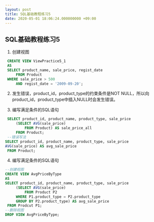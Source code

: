 ```yaml
---
layout: post
title: SQL基础教程练习5
date: 2020-05-01 18:06:24.000000000 +09:00
---
```


## SQL基础教程练习5

   1. 创建视图

   ```SQL
    CREATE VIEW ViewPractice5_1
    AS
    SELECT product_name, sale_price, regist_date
        FROM Product
    WHERE sale_price > 500
        AND regist_date = '2009-09-20';
   ```

   2. 发生错误，product_id，product_type的约束条件是NOT NULL，所以向product_id，product_type中插入NULL时会发生错误。

   3. 编写满足条件的SQL语句

   ```SQL
    SELECT product_id, product_name, product_type, sale_price
        (SELECT AVG(sale_price)
            FROM Product) AS sale_price_all
        FROM Product;
    --错误写法
   SELECT product_id, product_name, product_type, sale_price
   AVG(sale_price) AS avg_sale_price
    FROM Product;
   ```

   4. 编写满足条件的SQL语句

   ```SQL
   --创建视图
   CREATE VIEW AvgPriceByType
   AS
   SELECT product_id, product_name, product_type, sale_price
        (SELECT AVG(sale_price)
            FROM Product P2
        WHERE P1.product_type = P2.product_type
        GROUP BY P2.product_type) AS avg_sale_price
    FROM Prodcut P1;
   --删除视图
   DROP VIEW AvgPriceByType;
   ```